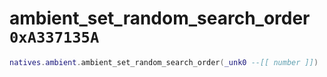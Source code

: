 # ambient_set_random_search_order `0xA337135A`

```lua
natives.ambient.ambient_set_random_search_order(_unk0 --[[ number ]])
```